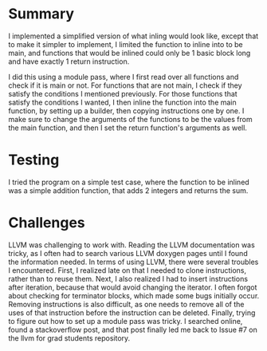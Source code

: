 # Summary

I implemented a simplified version of what inling would look like, except that to make it simpler to implement, I limited the function to inline into to be main, and functions that would be inlined could only be 1 basic block long and have exactly 1 return instruction.

I did this using a module pass, where I first read over all functions and check if it is main or not. For functions that are not main, I check if they satisfy the conditions I mentioned previously. For those functions that satisfy the conditions I wanted, I then inline the function into the main function, by setting up a builder, then copying instructions one by one. I make sure to change the arguments of the functions to be the values from the main function, and then I set the return function's arguments as well.

# Testing

I tried the program on a simple test case, where the function to be inlined was a simple addition function, that adds 2 integers and returns the sum.

# Challenges

LLVM was challenging to work with. Reading the LLVM documentation was tricky, as I often had to search various LLVM doxygen pages until I found the information needed. In terms of using LLVM, there were several troubles I encountered. First, I realized late on that I needed to clone instructions, rather than to reuse them. Next, I also realized I had to insert instructions after iteration, because that would avoid changing the iterator. I often forgot about checking for terminator blocks, which made some bugs initially occur. Removing instructions is also difficult, as one needs to remove all of the uses of that instruction before the instruction can be deleted. Finally, trying to figure out how to set up a module pass was tricky. I searched online, found a stackoverflow post, and that post finally led me back to Issue #7 on the llvm for grad students repository. 